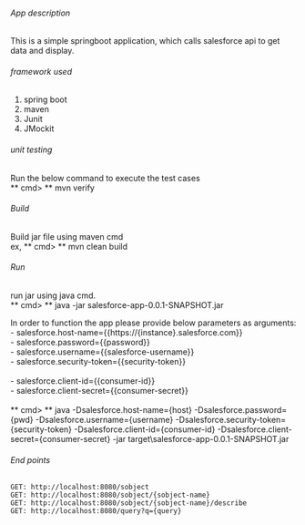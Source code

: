 ###### App description
This is a simple springboot application, which calls salesforce api to get data and display.

###### framework used
1. spring boot
2. maven
3. Junit
4. JMockit

###### unit testing
   Run the below command to execute the test cases <br/>
   ** cmd> ** mvn verify 

###### Build
   Build jar file using maven cmd <br/>
   ex, ** cmd> ** mvn clean build
   
###### Run
   run jar using java cmd.  
   ** cmd> ** java -jar salesforce-app-0.0.1-SNAPSHOT.jar  
   
   In order to function the app please provide below parameters as arguments: <br/>
    - salesforce.host-name={{https://{instance}.salesforce.com}} <br/>
    - salesforce.password={{password}} <br/>
    - salesforce.username={{salesforce-username}} <br/>
    - salesforce.security-token={{security-token}} <br/>  
    - salesforce.client-id={{consumer-id}} <br/>
    - salesforce.client-secret={{consumer-secret}} <br/>
   <br/>
   ** cmd> ** java -Dsalesforce.host-name={host} -Dsalesforce.password={pwd} -Dsalesforce.username={username} -Dsalesforce.security-token={security-token} -Dsalesforce.client-id={consumer-id}  -Dsalesforce.client-secret={consumer-secret} -jar target\salesforce-app-0.0.1-SNAPSHOT.jar

###### End points
	GET: http://localhost:8080/sobject
	GET: http://localhost:8080/sobject/{sobject-name}
	GET: http://localhost:8080/sobject/{sobject-name}/describe
	GET: http://localhost:8080/query?q={query}
